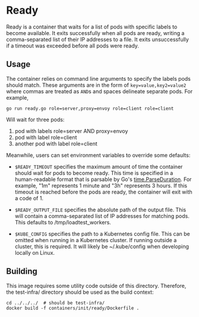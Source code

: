 # Ready

Ready is a container that waits for a list of pods with specific labels to
become available. It exits successfully when all pods are ready, writing a
comma-separated list of their IP addresses to a file. It exits unsuccessfully if
a timeout was exceeded before all pods were ready.

## Usage

The container relies on command line arguments to specify the labels pods should
match. These arguments are in the form of `key=value,key2=value2` where commas
are treated as `AND`s and spaces delineate separate pods. For example,

```
go run ready.go role=server,proxy=envoy role=client role=client
```

Will wait for three pods:

1.  pod with labels role=server AND proxy=envoy
2.  pod with label role=client
3.  another pod with label role=client

Meanwhile, users can set environment variables to override some defaults:

- `$READY_TIMEOUT` specifies the maximum amount of time the container should
  wait for pods to become ready. This time is specified in a human-readable
  format that is parsable by Go's
  [time.ParseDuration](https://pkg.go.dev/time?tab=doc#ParseDuration). For
  example, "1m" represents 1 minute and "3h" represents 3 hours. If this
  timeout is reached before the pods are ready, the container will exit with a
  code of 1.

- `$READY_OUTPUT_FILE` specifies the absolute path of the output file. This
  will contain a comma-separated list of IP addresses for matching pods. This
  defaults to /tmp/loadtest_workers.

- `$KUBE_CONFIG` specifies the path to a Kubernetes config file. This can be
  omitted when running in a Kubernetes cluster. If running outside a cluster,
  this is required. It will likely be ~/.kube/config when developing locally
  on Linux.

## Building

This image requires some utility code outside of this directory. Therefore, the
test-infra/ directory should be used as the build context:

```
cd ../../../  # should be test-infra/
docker build -f containers/init/ready/Dockerfile .
```
